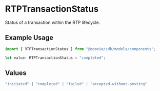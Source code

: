 # RTPTransactionStatus

Status of a transaction within the RTP lifecycle.

## Example Usage

```typescript
import { RTPTransactionStatus } from "@moovio/sdk/models/components";

let value: RTPTransactionStatus = "completed";
```

## Values

```typescript
"initiated" | "completed" | "failed" | "accepted-without-posting"
```